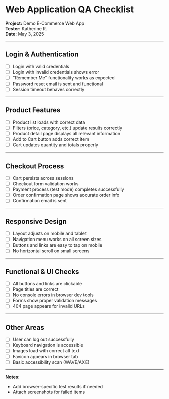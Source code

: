 # Web Application QA Checklist

**Project:** Demo E-Commerce Web App  
**Tester:** Katherine R.  
**Date:** May 3, 2025

---

## Login & Authentication

- [ ] Login with valid credentials  
- [ ] Login with invalid credentials shows error  
- [ ] "Remember Me" functionality works as expected  
- [ ] Password reset email is sent and functional  
- [ ] Session timeout behaves correctly  

---

## Product Features

- [ ] Product list loads with correct data  
- [ ] Filters (price, category, etc.) update results correctly  
- [ ] Product detail page displays all relevant information  
- [ ] Add to Cart button adds correct item  
- [ ] Cart updates quantity and totals properly  

---

## Checkout Process

- [ ] Cart persists across sessions  
- [ ] Checkout form validation works  
- [ ] Payment process (test mode) completes successfully  
- [ ] Order confirmation page shows accurate order info  
- [ ] Confirmation email is sent  

---

## Responsive Design

- [ ] Layout adjusts on mobile and tablet  
- [ ] Navigation menu works on all screen sizes  
- [ ] Buttons and links are easy to tap on mobile  
- [ ] No horizontal scroll on small screens  

---

## Functional & UI Checks

- [ ] All buttons and links are clickable  
- [ ] Page titles are correct  
- [ ] No console errors in browser dev tools  
- [ ] Forms show proper validation messages  
- [ ] 404 page appears for invalid URLs  

---

## Other Areas

- [ ] User can log out successfully  
- [ ] Keyboard navigation is accessible  
- [ ] Images load with correct alt text  
- [ ] Favicon appears in browser tab  
- [ ] Basic accessibility scan (WAVE/AXE)

---

**Notes:**  
- Add browser-specific test results if needed  
- Attach screenshots for failed items  
